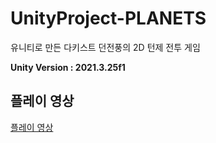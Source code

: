 # UnityProject-PLANETS
유니티로 만든 다키스트 던전풍의 2D 턴제 전투 게임

<b>Unity Version : 2021.3.25f1</b>

## 플레이 영상
[플레이 영상](https://youtu.be/vQcZvylmdRE)

